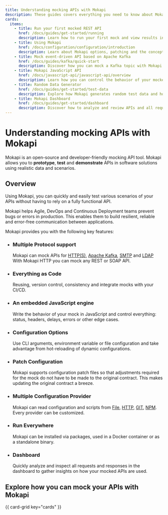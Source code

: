 ```yaml
---
title: Understanding mocking APIs with Mokapi
description: These guides covers everything you need to know about Mokapi and mocking APIs.
cards:
  items:
    - title: Run your first mocked REST API
      href: /docs/guides/get-started/running
      description: Learn how to run your first mock and view results in the dashboard.
    - title: Using Mokapi
      href: /docs/configuration/configuration/introduction
      description: Learn about Mokapi options, patching and the concept of configuration providers.
    - title: Mock event-driven API based on Apache Kafka
      href: /docs/guides/kafka/quick-start
      description: Discover how you can mock a Kafka topic with Mokapi and simulate realistic events.
    - title: Mokapi JavaScript API
      href: /docs/javascript-api/javascript-api/overview
      description: Learn how you can control the behavior of your mocked APIs with the Mokapi APIs
    - title: Random Data Generator
      href: /docs/guides/get-started/test-data
      description: Explore how Mokapi generates random test data and how you can influence it.
    - title: Mokapi Dashboard
      href: /docs/guides/get-started/dashboard
      description: Discover how to analyze and review APIs and all requests and their responses.
---
```


# Understanding mocking APIs with Mokapi

Mokapi is an open-source and developer-friendly mocking API tool. Mokapi allows you to
**prototype**, **test** and **demonstrate** APIs in software solutions using realistic data and scenarios.

## Overview

Using Mokapi, you can quickly and easily test various scenarios of your APIs without
having to rely on a fully functional API.

Mokapi helps Agile, DevOps and Continuous Deployment teams prevent bugs or errors in production. 
This enables them to build resilient, reliable and error-free communication between applications.

Mokapi provides you with the following key features:

- ### Multiple Protocol support

  Mokapi can mock APIs for [HTTP(S)](/docs/guides/http/overview.md), [Apache Kafka](/docs/guides/kafka/overview.md), [SMTP](/docs/guides/smtp/overview.md) and [LDAP](/docs/guides/ldap/overview.md)
  With Mokapi HTTP you can mock any REST or SOAP API.

- ### Everything as Code

  Reusing, version control, consistency and integrate mocks with your CI/CD.

- ### An embedded JavaScript engine

  Write the behavior of your mock in JavaScript and control everything: status, headers, delays, errors or other edge cases.

- ### Configuration Options

  Use CLI arguments, environment variable or file configuration and take advantage from hot-reloading of dynamic configurations.

- ### Patch Configuration

  Mokapi supports configuration patch files so that adjustments required for the mock do not have to be made to the
  original contract. This makes updating the original contract a breeze.

- ### Multiple Configuration Provider

  Mokapi can read configuration and scripts from [File](/docs/configuration/dynamic/file.md), [HTTP](/docs/configuration/dynamic/http.md), [GIT](/docs/configuration/dynamic/git.md), [NPM](/docs/configuration/dynamic/npm.md). 
  Every provider can be customized.

- ### Run Everywhere

  Mokapi can be installed via packages, used in a Docker container or as a standalone binary.

- ### Dashboard

  Quickly analyze and inspect all requests and responses in the dashboard to gather insights on how your mocked APIs are used.

## Explore how you can mock your APIs with Mokapi

{{ card-grid key="cards" }}
